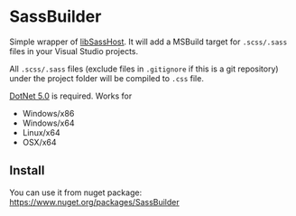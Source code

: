 # SassBuilder

Simple wrapper of [libSassHost](https://github.com/Taritsyn/LibSassHost).
It will add a MSBuild target for `.scss/.sass` files in your Visual Studio projects.

All `.scss/.sass` files (exclude files in `.gitignore` if this is a git repository) under the
project folder will be compiled to `.css` file.

[DotNet 5.0](https://dotnet.microsoft.com/download/dotnet/5.0) is required. Works for
* Windows/x86
* Windows/x64
* Linux/x64
* OSX/x64

## Install

You can use it from nuget package: https://www.nuget.org/packages/SassBuilder
